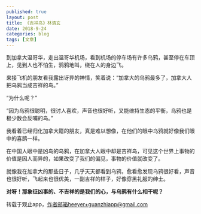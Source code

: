 ```yaml
---
published: true
layout: post
title: 《吉祥鸟》林清玄
date: 2018-9-24
categories: blog
tags: [文章] 
---
```


到加拿大温哥华，走出温哥华机场，看到机场的停车场有许多乌鸦，甚至停在车顶上，见到人也不怕生，鸦鸦地叫，绕在人的身边飞。 

来接飞机的朋友看我露出讶异的神情，笑着说：“加拿大的乌鸦最多了，加拿大人把乌鸦当成吉祥的鸟。”

“为什么呢？”

“因为乌鸦很聪明，很讨人喜欢，声音也很好听，又能维持生态的平衡，乌鸦也是极少数会反哺的鸟。”

我看着已经归化加拿大籍的朋友，真是难以想像，在他们的眼中乌鸦就好像我们眼中的喜鹊一样。

在中国人眼中是凶鸟的乌鸦，在加拿大人眼中却是吉祥鸟，可见这个世界上事物的价值是因人而异的，如果改变了我们的偏见，事物的价值就改变了。

就像我在加拿大的那些日子，几乎天天都看到乌鸦，愈看愈发现乌鸦很好看，声音也很好听，飞起来也很优美，一副吉祥的样子，好像穿黑礼服的绅士。

**对呀！那象征凶事的、不吉祥的是我们的心，与乌鸦有什么相干呢？**
  
转载于观止app，作者邮箱heeyer+guanzhiapp@gmail.com

